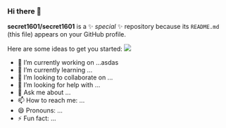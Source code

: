 ### Hi there 👋


**secret1601/secret1601** is a ✨ _special_ ✨ repository because its `README.md` (this file) appears on your GitHub profile.

Here are some ideas to get you started:
 <img src="https://img.shields.io/badge/TypeScript-#E34F26?style=flat&logo=HTML5&logoColor=white"/>
- 🔭 I’m currently working on ...asdas
- 🌱 I’m currently learning ...
- 👯 I’m looking to collaborate on ...
- 🤔 I’m looking for help with ...
- 💬 Ask me about ...
- 📫 How to reach me: ...
- 😄 Pronouns: ...
- ⚡ Fun fact: ...

